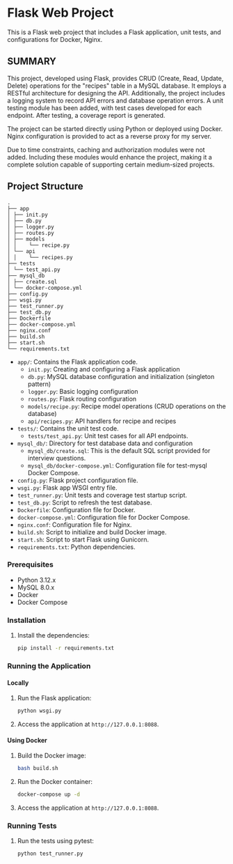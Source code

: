 # Flask Web Project

This is a Flask web project that includes a Flask application, unit tests, and configurations for Docker, Nginx.

## SUMMARY

This project, developed using Flask, provides CRUD (Create, Read, Update, Delete) operations for the "recipes" table in a MySQL database. It employs a RESTful architecture for designing the API. Additionally, the project includes a logging system to record API errors and database operation errors. A unit testing module has been added, with test cases developed for each endpoint. After testing, a coverage report is generated.

The project can be started directly using Python or deployed using Docker. Nginx configuration is provided to act as a reverse proxy for my server. 

Due to time constraints, caching and authorization modules were not added. Including these modules would enhance the project, making it a complete solution capable of supporting certain medium-sized projects.

## Project Structure

```
.
├── app
│ ├── init.py
│ ├── db.py
│ ├── logger.py
│ ├── routes.py
│ ├── models
│ │    └── recipe.py
│ └── api
│ │    └── recipes.py
├── tests
│ └── test_api.py
├── mysql_db
│ ├── create.sql
│ └── docker-compose.yml
├── config.py
├── wsgi.py
├── test_runner.py
├── test_db.py
├── Dockerfile
├── docker-compose.yml
├── nginx.conf
├── build.sh
├── start.sh
└── requirements.txt
```

- `app/`: Contains the Flask application code.
  - `init.py`: Creating and configuring a Flask application
  - `db.py`: MySQL database configuration and initialization (singleton pattern)
  - `logger.py`: Basic logging configuration
  - `routes.py`: Flask routing configuration
  - `models/recipe.py`: Recipe model operations (CRUD operations on the database)
  - `api/recipes.py`: API handlers for recipe and recipes
- `tests/`: Contains the unit test code.
  - `tests/test_api.py`: Unit test cases for all API endpoints.
- `mysql_db/`: Directory for test database data and configuration
  - `mysql_db/create.sql`: This is the default SQL script provided for interview questions.
  - `mysql_db/docker-compose.yml`: Configuration file for test-mysql Docker Compose.
- `config.py`: Flask project configuration file.
- `wsgi.py`: Flask app WSGI entry file.
- `test_runner.py`: Unit tests and coverage test startup script.
- `test_db.py`: Script to refresh the test database.
- `Dockerfile`: Configuration file for Docker.
- `docker-compose.yml`: Configuration file for Docker Compose.
- `nginx.conf`: Configuration file for Nginx.
- `build.sh`: Script to initialize and build Docker image.
- `start.sh`: Script to start Flask using Gunicorn.
- `requirements.txt`: Python dependencies.

### Prerequisites

- Python 3.12.x
- MySQL 8.0.x
- Docker
- Docker Compose

### Installation

1. Install the dependencies:
   ```sh
   pip install -r requirements.txt
   ```

### Running the Application

#### Locally

1. Run the Flask application:

   ```sh
   python wsgi.py
   ```

2. Access the application at `http://127.0.0.1:8088`.

#### Using Docker

1. Build the Docker image:

   ```sh
   bash build.sh
   ```

2. Run the Docker container:

   ```sh
   docker-compose up -d
   ```

3. Access the application at `http://127.0.0.1:8088`.

### Running Tests

1. Run the tests using pytest:
   ```sh
   python test_runner.py
   ```
